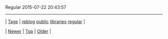 <!--
title: Regular 2015-07-22 20
date: 2020-06-28T15:27:00.086Z
tags: reblog, public, libraries, regular
-->


Regular 2015-07-22 20:43:57



<!--BOTTOM-POST-NAVIGATION-->
---

| [Tags](tags.md) | [reblog](tag-reblog.md) [public](tag-public.md) [libraries](tag-libraries.md) [regular](tag-regular.md) |

| [Newer](124774067109.md) | [Top](index.md) | [Older](124869736344.md) |